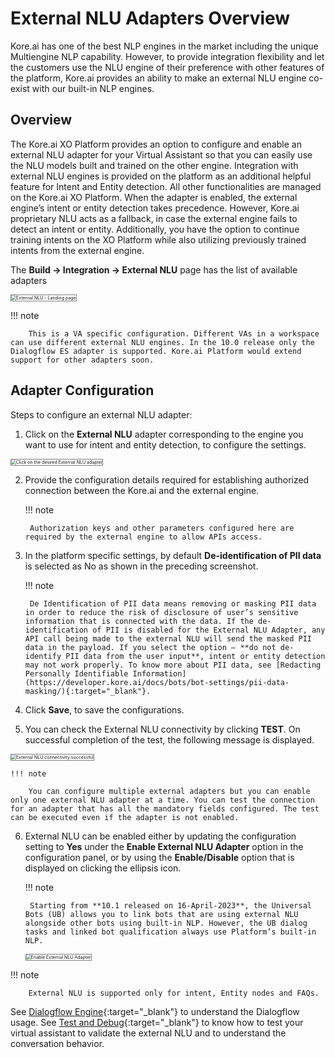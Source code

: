 # **External NLU Adapters Overview**

Kore.ai has one of the best NLP engines in the market including the unique Multiengine NLP capability. However, to provide integration flexibility and let the customers use the NLU engine of their preference with other features of the platform, Kore.ai provides an ability to make an external NLU engine co-exist with our built-in NLP engines.


## Overview

The Kore.ai XO Platform provides an option to configure and enable an external NLU adapter for your Virtual Assistant so that you can easily use the NLU models built and trained on the other engine. Integration with external NLU engines is provided on the platform as an additional helpful feature for Intent and Entity detection. All other functionalities are managed on the Kore.ai XO Platform. When the adapter is enabled, the external engine’s intent or entity detection takes precedence. However, Kore.ai proprietary NLU acts as a fallback, in case the external engine fails to detect an intent or entity. Additionally, you have the option to continue training intents on the XO Platform while also utilizing previously trained intents from the external engine.

The **Build → Integration → External NLU** page has the list of available adapters

<img src="../images/external-nlu-img1.png" alt="External NLU - Landing page" title="External NLU - Landing page" style="border: 1px solid gray;zoom:50%;"/>


!!! note

        This is a VA specific configuration. Different VAs in a workspace can use different external NLU engines. In the 10.0 release only the Dialogflow ES adapter is supported. Kore.ai Platform would extend support for other adapters soon.


## Adapter Configuration

Steps to configure an external NLU adapter:

1. Click on the **External NLU** adapter corresponding to the engine you want to use for intent and entity detection, to configure the settings.  
<img src="../images/external-nlu-img2-dialogflow-es.png" alt="Click on the desired External NLU adapter" title="Click on the desired External NLU adapter" style="border: 1px solid gray;zoom:50%;"/>

2. Provide the configuration details required for establishing authorized connection between the Kore.ai and the external engine.  
  
    !!! note
  
        Authorization keys and other parameters configured here are required by the external engine to allow APIs access.

3. In the platform specific settings, by default **De-identification of PII data** is selected as No as shown in the preceding screenshot.  
  
    !!! note
    
        De Identification of PII data means removing or masking PII data in order to reduce the risk of disclosure of user’s sensitive information that is connected with the data. If the de-identification of PII is disabled for the External NLU Adapter, any API call being made to the external NLU will send the masked PII data in the payload. If you select the option – **do not de-identify PII data from the user input**, intent or entity detection may not work properly. To know more about PII data, see [Redacting Personally Identifiable Information](https://developer.kore.ai/docs/bots/bot-settings/pii-data-masking/){:target="_blank"}.

4. Click **Save**, to save the configurations.
5. You can check the External NLU connectivity by clicking **TEST**. On successful completion of the test, the following message is displayed.  
<img src="../images/external-nlu-img3-dialogflow-es-test-success.png" alt="External NLU connectivity successful" title="External NLU connectivity successful" style="border: 1px solid gray;zoom:50%;"/>  
  
    !!! note
    
        You can configure multiple external adapters but you can enable only one external NLU adapter at a time. You can test the connection for an adapter that has all the mandatory fields configured. The test can be executed even if the adapter is not enabled.

6. External NLU can be enabled either by updating the configuration setting to **Yes** under the **Enable External NLU Adapter** option in the configuration panel, or by using the **Enable/Disable** option that is displayed on clicking the ellipsis icon.  
  
    !!! note
    
        Starting from **10.1 released on 16-April-2023**, the Universal Bots (UB) allows you to link bots that are using external NLU alongside other bots using built-in NLP. However, the UB dialog tasks and linked bot qualification always use Platform’s built-in NLP.

    <img src="../images/external-nlu-img4-dialogflow-es-enable.png" alt="Enable External NLU Adapter" title="Enable External NLU Adapter" style="border: 1px solid gray;zoom:50%;"/>


!!! note

        External NLU is supported only for intent, Entity nodes and FAQs.

See [Dialogflow Engine](https://developer.kore.ai/integrations/dialogflow-engine/){:target="_blank"} to understand the Dialogflow usage. See [Test and Debug](https://developer.kore.ai/integrations/test-and-debug/){:target="_blank"} to know how to test your virtual assistant to validate the external NLU and to understand the conversation behavior.
